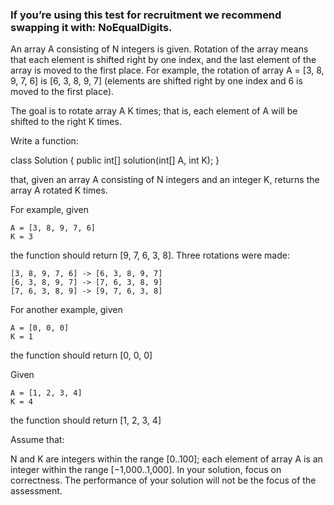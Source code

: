 ### If you’re using this test for recruitment we recommend swapping it with: NoEqualDigits.

An array A consisting of N integers is given. Rotation of the array means that each element is shifted right by one index, and the last element of the array is moved to the first place. For example, the rotation of array A = [3, 8, 9, 7, 6] is [6, 3, 8, 9, 7] (elements are shifted right by one index and 6 is moved to the first place).

The goal is to rotate array A K times; that is, each element of A will be shifted to the right K times.

Write a function:

class Solution { public int[] solution(int[] A, int K); }

that, given an array A consisting of N integers and an integer K, returns the array A rotated K times.

For example, given

    A = [3, 8, 9, 7, 6]
    K = 3
the function should return [9, 7, 6, 3, 8]. Three rotations were made:

    [3, 8, 9, 7, 6] -> [6, 3, 8, 9, 7]
    [6, 3, 8, 9, 7] -> [7, 6, 3, 8, 9]
    [7, 6, 3, 8, 9] -> [9, 7, 6, 3, 8]
For another example, given

    A = [0, 0, 0]
    K = 1
the function should return [0, 0, 0]

Given

    A = [1, 2, 3, 4]
    K = 4
the function should return [1, 2, 3, 4]

Assume that:

N and K are integers within the range [0..100];
each element of array A is an integer within the range [−1,000..1,000].
In your solution, focus on correctness. The performance of your solution will not be the focus of the assessment.
